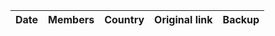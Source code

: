 |  Date  |  Members  |  Country  |  Original link  |  Backup  |
|--------|-----------|-----------|-----------------|----------|
